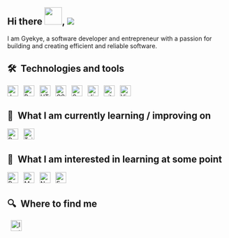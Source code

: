 ## Hi there  <img src="https://raw.githubusercontent.com/MartinHeinz/MartinHeinz/master/wave.gif" width="40px">, ![](https://visitor-badge.glitch.me/badge?page_id=Gyekye.Gyekye)

I am Gyekye, a software developer and entrepreneur with a passion for building and creating efficient and reliable software.


## 🛠  Technologies and tools

<a name="learning-now"></a>

[<img src="https://img.shields.io/badge/JavaScript-282C34?logo=javascript&logoColor=F7DF1E" alt="JavaScript logo" title="JavaScript" height="25" />][tech_tools_anchor]
&nbsp;
[<img src="https://img.shields.io/badge/Python-282C34?logo=python&logoColor=blue" alt="Python logo" title="Python" height="25" />][tech_tools_anchor]
&nbsp;
[<img src="https://img.shields.io/badge/HTML5-282C34?logo=html5&logoColor=E34F26" alt="HTML5 logo" title="HTML5" height="25" />][tech_tools_anchor]
&nbsp;
[<img src="https://img.shields.io/badge/CSS3-282C34?logo=css3&logoColor=1572B6" alt="CSS3 logo" title="CSS3" height="25" />][tech_tools_anchor]
&nbsp;
[<img src="https://img.shields.io/badge/Sass-282C34?logo=sass&logoColor=CC6699" alt="Sass logo" title="Sass" height="25" />][learning_next_anchor]
&nbsp;
[<img src="https://img.shields.io/badge/Django-282C34?logo=django&logoColor=green" alt="django logo" title="django" height="25" />][tech_tools_anchor]
&nbsp;
[<img src="https://img.shields.io/badge/git-282C34?logo=git&logoColor=F05032" alt="git logo" title="git" height="25" />][tech_tools_anchor]
&nbsp;
[<img src="https://img.shields.io/badge/VS%20Code-282C34?logo=visual-studio-code&logoColor=007ACC" alt="Visual Studio Code logo" title="Visual Studio Code" height="25" />][tech_tools_anchor]
&nbsp;
<a name="learning-next"></a>

## 📖  What I am currently learning / improving on

[<img src="https://img.shields.io/badge/React-282C34?logo=react&logoColor=blue" alt="React logo" title="React" height="25" />][learning_now_anchor]
&nbsp;
[<img src="https://img.shields.io/badge/Tailwind%20CSS-282C34?logo=tailwind-css&logoColor=38B2AC" alt="Tailwind CSS logo" title="Tailwind CSS" height="25" />][learning_next_anchor]


## 👾  What I am interested in learning at some point

[<img src="https://img.shields.io/static/v1?label=&message=redux&color=282C34&logo=redux&logoColor=DB7093" alt="Redux" title="redux" height="25" />][learning_now_anchor]
&nbsp;
[<img src="https://img.shields.io/badge/MongoDB-282C34?logo=mongodb&logoColor=47A248" alt="MongoDB logo" title="MongoDB" height="25" />][learning_next_anchor]
&nbsp;
[<img src="https://img.shields.io/badge/Node.js-282C34?logo=node.js&logoColor=339933" alt="Node.js logo" title="Node.js" height="25" />][learning_next_anchor]
&nbsp;
[<img src="https://img.shields.io/badge/Express-282C34?logo=express&logoColor=FFFFFF" alt="Express.js logo" title="Express.js" height="25" />][learning_next_anchor]

## 🔍  Where to find me

&nbsp;
[<img src="https://img.shields.io/badge/Instagram-282C34?logo=instagram&logoColor=0077B5" alt="Instagram logo" title="Instagram" height="25" />](https://www.instagram.com/pina_men/)
&nbsp;

 
[tech_tools_anchor]: #bonjour--
[learning_now_anchor]: #learning-now
[learning_next_anchor]: #learning-next
